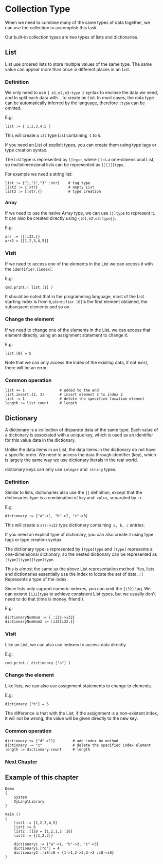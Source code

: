 # Collection Type
When we need to combine many of the same types of data together, we can use the collection to accomplish this task.

Our built-in collection types are two types of lists and dictionaries.
## List
List use ordered lists to store multiple values ​​of the same type. The same value can appear more than once in different places in an List.
    
### Definition
We only need to use `{ e1,e2,e3:type }` syntax to enclose the data we need, and to split each data with `,` to create an List. In most cases, the data type can be automatically inferred by the language, therefore `:type` can be omitted..

E.g:
```
list := { 1,2,3,4,5 }
```
This will create a `i32` type List containing` 1` to `5`.

If you need an List of explicit types, you can create them using type tags or type creation syntax.

The List type is represented by `[]type`, where `[]` is a one-dimensional List, so multidimensional lists can be represented as `[][][]type`.

For example we need a string list:
```
list := {"1,"2","3" :str}    # tag type
list2 := {:str}              # empty List
list3 := []str.{}            # type creation
```
#### Array
If we need to use the native Array type, we can use `[|]type` to represent it.
It can also be created directly using `{|e1,e2,e3:type|}`.

E.g:
```
arr := [|]i32.{}
arr2 = {|1,2,3,4,5|}
```
### Visit
If we need to access one of the elements in the List we can access it with the `identifier.[index]`.

E.g:
```
cmd.print.( list.[1] )
```
It should be noted that in the programming language, most of the List starting index is from `0`,` identifier [0] `is the first element obtained, the subsequent elements and so on.
### Change the element
If we need to change one of the elements in the List, we can access that element directly, using an assignment statement to change it.

E.g:
```
list.[0] = 5
```
Note that we can only access the index of the existing data, if not exist, there will be an error.
### Common operation
```
list += 1                # added to the end
list.insert.(2, 3)       # insert element 3 to index 2
list -= 1                # delete the specified location element
length := list.count     # length
```
## Dictionary
A dictionary is a collection of disparate data of the same type. Each value of a dictionary is associated with a unique key, which is used as an identifier for this value data in the dictionary.

Unlike the data items in an List, the data items in the dictionary do not have a specific order. We need to access the data through identifier (key), which is largely the same way we use dictionary literals in the real world.

dictionary keys can only use `integer` and` string` types.
### Definition
Similar to lists, dictionaries also use the `{}` definition, except that the dictionaries type is a combination of `key` and` value`, separated by `->`.

E.g:
```
dictionary := {"a"->1, "b"->2, "c"->3}
```
This will create a `str->i32` type dictionary containing` a, b, c` entries.

If you need an explicit type of dictionary, you can also create it using type tags or type creation syntax.

The dictionary type is represented by `[type]type` and `[type]` represents a one-dimensional dictionary, so the nested dictionary can be represented as `[type][type][type]type`.

This is almost the same as the above List representation method. Yes, lists and dictionaries essentially use the index to locate the set of data. `[]` Represents a type of the index.

Since lists only support numeric indexes, you can omit the `[i32]` tag. We can extend `[i32]type` to achieve consistent List types, but we usually don't need to do that (time is money. friend!).

E.g:
```
dictionaryNumNum := { :i32->i32}
dictionaryNumNum2 := [i32]i32.{}
```
### Visit
Like an List, we can also use indexes to access data directly.

E.g:
```
cmd.print.( dictionary.["a"] )
```
### Change the element
Like lists, we can also use assignment statements to change to elements.

E.g:
```
dictionary.["b"] = 5
```
The difference is that with the List, if the assignment is a non-existent index, it will not be wrong, the value will be given directly to the new key.
### Common operation
```
dictionary += {"d"->11}        # add index by method
dictionary -= "c"              # delete the specified index element
length := dictionary.count     # length
```
### [Next Chapter](judgment.md)

## Example of this chapter
```
Demo
{
    System
    XyLang\Library
}

main ()
{
    list1 := {1,2,3,4,5}
    list1 += 6
    list2 :[]i8 = {1,2,1,2 :i8}
    list3 := {|1,2,3|}

    dictionary1 := {"a"->1, "b"->2, "c"->3}
    dictionary1.["d"] = 4
    dictionary2 :[i8]i8 = {1->1,2->2,3->3 :i8->i8}
}
```